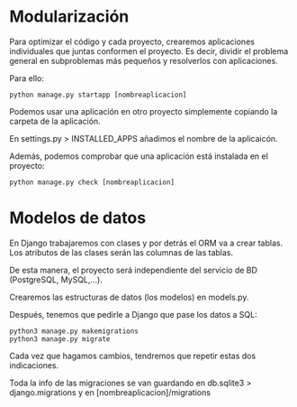 # Modularización
Para optimizar el código y cada proyecto, crearemos aplicaciones individuales que juntas conformen el proyecto. 
Es decir, dividir el problema general en subproblemas más pequeños y resolverlos con aplicaciones.

Para ello:
```
python manage.py startapp [nombreaplicacion]
```

Podemos usar una aplicación en otro proyecto simplemente copiando la carpeta de la aplicación.

En settings.py > INSTALLED_APPS añadimos el nombre de la aplicaicón.


Además, podemos comprobar que una aplicación está instalada en el proyecto:
```
python manage.py check [nombreaplicacion]
```

# Modelos de datos
En Django trabajaremos con clases y por detrás el ORM va a crear tablas. 
Los atributos de las clases serán las columnas de las tablas.

De esta manera, el proyecto será independiente del servicio de BD (PostgreSQL, MySQL,...).

Crearemos las estructuras de datos (los modelos) en models.py.

Después, tenemos que pedirle a Django que pase los datos a SQL:
```
python3 manage.py makemigrations
python3 manage.py migrate
```
Cada vez que hagamos cambios, tendremos que repetir estas dos indicaciones.

Toda la info de las migraciones se van guardando en db.sqlite3 > django.migrations y en [nombreaplicacion]/migrations